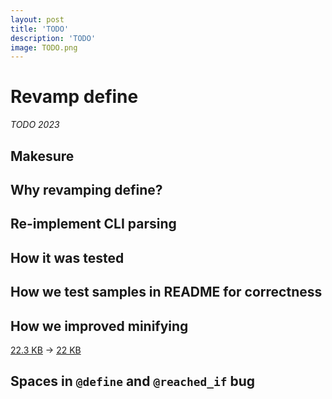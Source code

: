 ```yaml
---
layout: post
title: 'TODO'
description: 'TODO'
image: TODO.png
---
```


# Revamp define

_TODO 2023_

## Makesure

## Why revamping define?

## Re-implement CLI parsing

## How it was tested

## How we test samples in README for correctness

## How we improved minifying

[22.3 KB](https://github.com/xonixx/makesure/blob/v0.9.20/makesure) -> [22 KB](https://github.com/xonixx/makesure/blob/v0.9.21/makesure)

## Spaces in `@define` and `@reached_if` bug

